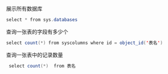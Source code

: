 展示所有数据库

```java
select * from sys.databases
```

查询一张表的字段有多少个

```java
select count(*) from syscolumns where id = object_id('表名')
```

查询一张表中的记录数量

```java
 select count(*)  from 表名
```

